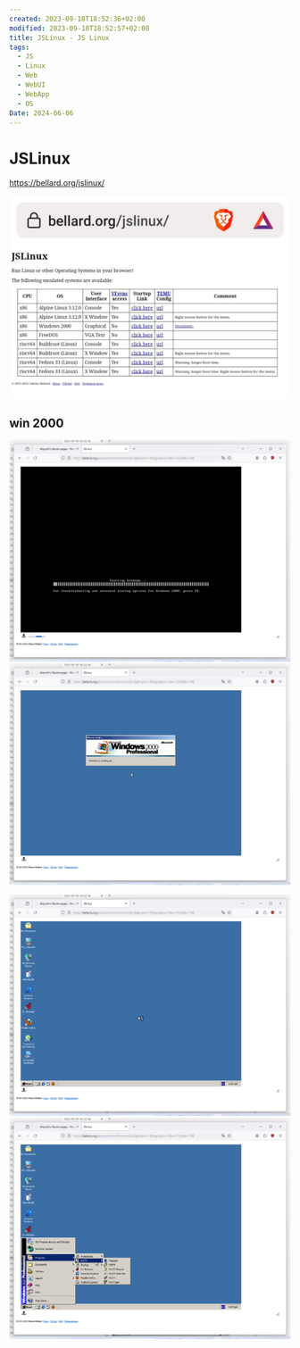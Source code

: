 ```yaml
---
created: 2023-09-18T18:52:36+02:00
modified: 2023-09-18T18:52:57+02:00
title: JSLinux - JS Linux
tags:
  - JS
  - Linux
  - Web
  - WebUI
  - WebApp
  - OS
Date: 2024-06-06
---
```


# JSLinux

https://bellard.org/jslinux/

![Image](_asset/2023-09-18-18-52-36_image_1.jpg)
## win 2000 

![](_asset/2023-09-18-18-52-36_image_2.png)
![](_asset/2023-09-18-18-52-36_image_3.png)

![](_asset/2023-09-18-18-52-36_image_4.png)
![](_asset/2023-09-18-18-52-36_image_5.png)
